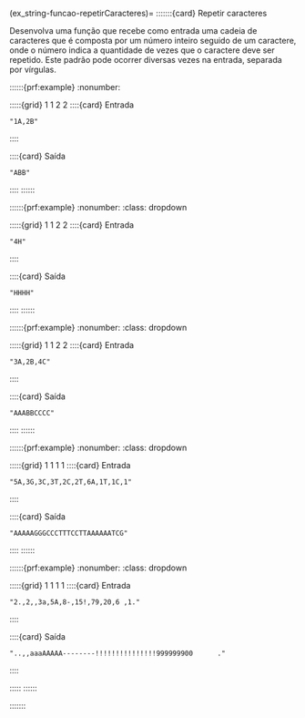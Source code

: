 (ex_string-funcao-repetirCaracteres)=
:::::::{card} Repetir caracteres

Desenvolva uma função que recebe como entrada uma cadeia de caracteres que é composta por um número inteiro seguido de um caractere, onde o número indica a quantidade de vezes que o caractere deve ser repetido. Este padrão pode ocorrer diversas vezes na entrada, separada por vírgulas.


::::::{prf:example}
:nonumber:
<!-- :class: dropdown -->

:::::{grid} 1 1 2 2
::::{card} Entrada
```
"1A,2B"
```
::::

::::{card} Saída
```
"ABB"
```
::::
::::::

::::::{prf:example}
:nonumber:
:class: dropdown

:::::{grid} 1 1 2 2
::::{card} Entrada
```
"4H"
```
::::

::::{card} Saída
```
"HHHH"
```
::::
::::::

::::::{prf:example}
:nonumber:
:class: dropdown

:::::{grid} 1 1 2 2
::::{card} Entrada
```
"3A,2B,4C"
```
::::

::::{card} Saída
```
"AAABBCCCC"
```
::::
::::::

::::::{prf:example}
:nonumber:
:class: dropdown

:::::{grid} 1 1 1 1
::::{card} Entrada
```
"5A,3G,3C,3T,2C,2T,6A,1T,1C,1"
```
::::

::::{card} Saída
```
"AAAAAGGGCCCTTTCCTTAAAAAATCG"
```
::::
::::::

::::::{prf:example}
:nonumber:
:class: dropdown

:::::{grid} 1 1 1 1
::::{card} Entrada
```
"2.,2,,3a,5A,8-,15!,79,20,6 ,1."
```
::::

::::{card} Saída
```
"..,,aaaAAAAA--------!!!!!!!!!!!!!!!999999900      ."
```
::::

:::::
::::::


:::::::